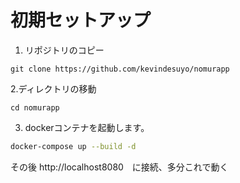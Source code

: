 # 初期セットアップ


1. リポジトリのコピー
```
git clone https://github.com/kevindesuyo/nomurapp
```
2.ディレクトリの移動
```
cd nomurapp
```

3. dockerコンテナを起動します。

```bash
docker-compose up --build -d
```

その後 http://localhost8080　に接続、多分これで動く